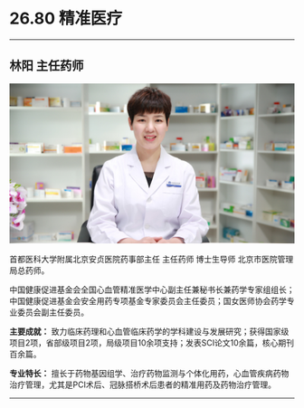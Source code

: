 # 26.80 精准医疗

---

## 林阳 主任药师

![1685077791076](image/c26_080/1685077791076.png)

首都医科大学附属北京安贞医院药事部主任 主任药师 博士生导师 北京市医院管理局总药师。

中国健康促进基金会全国心血管精准医学中心副主任兼秘书长兼药学专家组组长；中国健康促进基金会安全用药专项基金专家委员会主任委员；国女医师协会药学专业委员会副主任委员。

**主要成就：** 致力临床药理和心血管临床药学的学科建设与发展研究；获得国家级项目2项，省部级项目2项，局级项目10余项支持；发表SCI论文10余篇，核心期刊百余篇。

**专业特长：** 擅长于药物基因组学、治疗药物监测与个体化用药，心血管疾病药物治疗管理，尤其是PCI术后、冠脉搭桥术后患者的精准用药及药物治疗管理。

---
